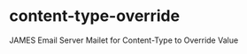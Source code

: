 content-type-override
=====================

JAMES Email Server Mailet for Content-Type to Override Value
